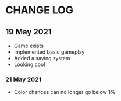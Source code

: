 # CHANGE LOG

## 19 May 2021

- Game exists
- Implemented basic gameplay
- Added a saving system
- Looking cool

### 21 May 2021

- Color chances can no longer go below 1%
